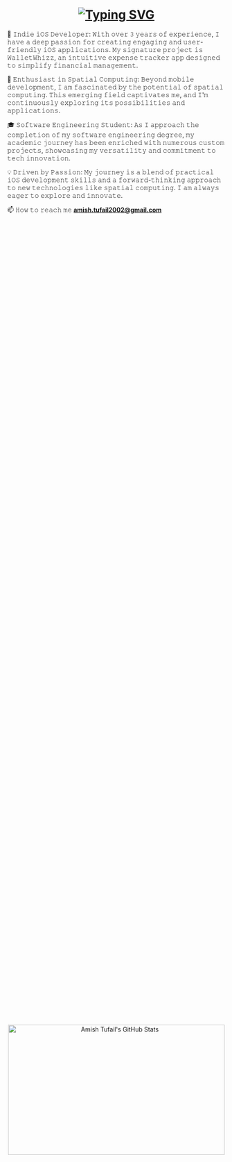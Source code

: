 <h1 align="center"><a href="https://git.io/typing-svg"><img src="https://readme-typing-svg.demolab.com?font=Fira+Code&size=40&pause=200&color=F74646&background=1DFFE200&center=true&vCenter=true&random=false&width=1000&height=200&lines=Indie+iOS+Developer;3%2B+years+of+experience;Always+learning+%26+Passionate" alt="Typing SVG" /></a></h1>

📱 𝙸𝚗𝚍𝚒𝚎 𝚒𝙾𝚂 𝙳𝚎𝚟𝚎𝚕𝚘𝚙𝚎𝚛: 𝚆𝚒𝚝𝚑 𝚘𝚟𝚎𝚛 𝟹 𝚢𝚎𝚊𝚛𝚜 𝚘𝚏 𝚎𝚡𝚙𝚎𝚛𝚒𝚎𝚗𝚌𝚎, 𝙸 𝚑𝚊𝚟𝚎 𝚊 𝚍𝚎𝚎𝚙 𝚙𝚊𝚜𝚜𝚒𝚘𝚗 𝚏𝚘𝚛 𝚌𝚛𝚎𝚊𝚝𝚒𝚗𝚐 𝚎𝚗𝚐𝚊𝚐𝚒𝚗𝚐 𝚊𝚗𝚍 𝚞𝚜𝚎𝚛-𝚏𝚛𝚒𝚎𝚗𝚍𝚕𝚢 𝚒𝙾𝚂 𝚊𝚙𝚙𝚕𝚒𝚌𝚊𝚝𝚒𝚘𝚗𝚜. 𝙼𝚢 𝚜𝚒𝚐𝚗𝚊𝚝𝚞𝚛𝚎 𝚙𝚛𝚘𝚓𝚎𝚌𝚝 𝚒𝚜 𝚆𝚊𝚕𝚕𝚎𝚝𝚆𝚑𝚒𝚣𝚣, 𝚊𝚗 𝚒𝚗𝚝𝚞𝚒𝚝𝚒𝚟𝚎 𝚎𝚡𝚙𝚎𝚗𝚜𝚎 𝚝𝚛𝚊𝚌𝚔𝚎𝚛 𝚊𝚙𝚙 𝚍𝚎𝚜𝚒𝚐𝚗𝚎𝚍 𝚝𝚘 𝚜𝚒𝚖𝚙𝚕𝚒𝚏𝚢 𝚏𝚒𝚗𝚊𝚗𝚌𝚒𝚊𝚕 𝚖𝚊𝚗𝚊𝚐𝚎𝚖𝚎𝚗𝚝.

🌌 𝙴𝚗𝚝𝚑𝚞𝚜𝚒𝚊𝚜𝚝 𝚒𝚗 𝚂𝚙𝚊𝚝𝚒𝚊𝚕 𝙲𝚘𝚖𝚙𝚞𝚝𝚒𝚗𝚐: 𝙱𝚎𝚢𝚘𝚗𝚍 𝚖𝚘𝚋𝚒𝚕𝚎 𝚍𝚎𝚟𝚎𝚕𝚘𝚙𝚖𝚎𝚗𝚝, 𝙸 𝚊𝚖 𝚏𝚊𝚜𝚌𝚒𝚗𝚊𝚝𝚎𝚍 𝚋𝚢 𝚝𝚑𝚎 𝚙𝚘𝚝𝚎𝚗𝚝𝚒𝚊𝚕 𝚘𝚏 𝚜𝚙𝚊𝚝𝚒𝚊𝚕 𝚌𝚘𝚖𝚙𝚞𝚝𝚒𝚗𝚐. 𝚃𝚑𝚒𝚜 𝚎𝚖𝚎𝚛𝚐𝚒𝚗𝚐 𝚏𝚒𝚎𝚕𝚍 𝚌𝚊𝚙𝚝𝚒𝚟𝚊𝚝𝚎𝚜 𝚖𝚎, 𝚊𝚗𝚍 𝙸'𝚖 𝚌𝚘𝚗𝚝𝚒𝚗𝚞𝚘𝚞𝚜𝚕𝚢 𝚎𝚡𝚙𝚕𝚘𝚛𝚒𝚗𝚐 𝚒𝚝𝚜 𝚙𝚘𝚜𝚜𝚒𝚋𝚒𝚕𝚒𝚝𝚒𝚎𝚜 𝚊𝚗𝚍 𝚊𝚙𝚙𝚕𝚒𝚌𝚊𝚝𝚒𝚘𝚗𝚜.

🎓 𝚂𝚘𝚏𝚝𝚠𝚊𝚛𝚎 𝙴𝚗𝚐𝚒𝚗𝚎𝚎𝚛𝚒𝚗𝚐 𝚂𝚝𝚞𝚍𝚎𝚗𝚝: 𝙰𝚜 𝙸 𝚊𝚙𝚙𝚛𝚘𝚊𝚌𝚑 𝚝𝚑𝚎 𝚌𝚘𝚖𝚙𝚕𝚎𝚝𝚒𝚘𝚗 𝚘𝚏 𝚖𝚢 𝚜𝚘𝚏𝚝𝚠𝚊𝚛𝚎 𝚎𝚗𝚐𝚒𝚗𝚎𝚎𝚛𝚒𝚗𝚐 𝚍𝚎𝚐𝚛𝚎𝚎, 𝚖𝚢 𝚊𝚌𝚊𝚍𝚎𝚖𝚒𝚌 𝚓𝚘𝚞𝚛𝚗𝚎𝚢 𝚑𝚊𝚜 𝚋𝚎𝚎𝚗 𝚎𝚗𝚛𝚒𝚌𝚑𝚎𝚍 𝚠𝚒𝚝𝚑 𝚗𝚞𝚖𝚎𝚛𝚘𝚞𝚜 𝚌𝚞𝚜𝚝𝚘𝚖 𝚙𝚛𝚘𝚓𝚎𝚌𝚝𝚜, 𝚜𝚑𝚘𝚠𝚌𝚊𝚜𝚒𝚗𝚐 𝚖𝚢 𝚟𝚎𝚛𝚜𝚊𝚝𝚒𝚕𝚒𝚝𝚢 𝚊𝚗𝚍 𝚌𝚘𝚖𝚖𝚒𝚝𝚖𝚎𝚗𝚝 𝚝𝚘 𝚝𝚎𝚌𝚑 𝚒𝚗𝚗𝚘𝚟𝚊𝚝𝚒𝚘𝚗.

💡 𝙳𝚛𝚒𝚟𝚎𝚗 𝚋𝚢 𝙿𝚊𝚜𝚜𝚒𝚘𝚗: 𝙼𝚢 𝚓𝚘𝚞𝚛𝚗𝚎𝚢 𝚒𝚜 𝚊 𝚋𝚕𝚎𝚗𝚍 𝚘𝚏 𝚙𝚛𝚊𝚌𝚝𝚒𝚌𝚊𝚕 𝚒𝙾𝚂 𝚍𝚎𝚟𝚎𝚕𝚘𝚙𝚖𝚎𝚗𝚝 𝚜𝚔𝚒𝚕𝚕𝚜 𝚊𝚗𝚍 𝚊 𝚏𝚘𝚛𝚠𝚊𝚛𝚍-𝚝𝚑𝚒𝚗𝚔𝚒𝚗𝚐 𝚊𝚙𝚙𝚛𝚘𝚊𝚌𝚑 𝚝𝚘 𝚗𝚎𝚠 𝚝𝚎𝚌𝚑𝚗𝚘𝚕𝚘𝚐𝚒𝚎𝚜 𝚕𝚒𝚔𝚎 𝚜𝚙𝚊𝚝𝚒𝚊𝚕 𝚌𝚘𝚖𝚙𝚞𝚝𝚒𝚗𝚐. 𝙸 𝚊𝚖 𝚊𝚕𝚠𝚊𝚢𝚜 𝚎𝚊𝚐𝚎𝚛 𝚝𝚘 𝚎𝚡𝚙𝚕𝚘𝚛𝚎 𝚊𝚗𝚍 𝚒𝚗𝚗𝚘𝚟𝚊𝚝𝚎.

📫 𝙷𝚘𝚠 𝚝𝚘 𝚛𝚎𝚊𝚌𝚑 𝚖𝚎 **amish.tufail2002@gmail.com**

<div align="center" style="display: flex; justify-content: center; align-items: center; height: 100vh;">
    <img src="https://stats.dooboo.io/api/github-stats-advanced?login=amish-tufail" width="500" height="300" alt="Amish Tufail's GitHub Stats">
</div>

<div align="center" style="display: flex; justify-content: center; align-items: center; height: 100vh;">
     <img src="https://stats.dooboo.io/api/github-trophies?login=amish-tufail" width="500" height="100" alt="Amish Tufail's GitHub Trophies">
</div>

<div align="center" style="display: flex; justify-content: center; align-items: center; height: 100vh;">
    <a href="https://git.io/streak-stats"><img src="https://streak-stats.demolab.com?user=amish-tufail&theme=iceberg" alt="GitHub Streak" /></a>
</div>

